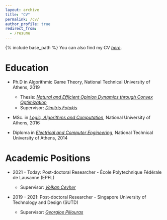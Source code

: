 ```yaml
---
layout: archive
title: "CV"
permalink: /cv/
author_profile: true
redirect_from:
  - /resume
---
```


{% include base_path %}
You can also find my CV [<em>here</em>](https://sskoul.github.io/files/CV.pdf).


Education
======
* Ph.D in Algorithmic Game Theory, National Technical University of Athens, 2019
  * Thesis: [<em>Natural and Efficient Opinion Dynamics through Convex Optimization</em>](https://sskoul.github.io/files/phd_thesis.pdf)
  * Supervisor: [<em>Dimitris Fotakis</em>](https://www.softlab.ntua.gr/~fotakis)

* MSc. in [<em>Logic, Algorithms and Computation</em>](http://mpla.math.uoa.gr/en/), National University of Athens, 2016

* Diploma in [<em>Electrical and Computer Engineering</em>](https://www.ece.ntua.gr/en), National Technical University of Athens, 2014


Academic Positions
======

* 2021 - Today: Post-doctoral Researcher - École Polytechnique Fédérale de Lausanne (EPFL)
  * Supervisor: [<em>Volkan Cevher</em>](https://people.epfl.ch/volkan.cevher?lang=en)

* 2019 - 2021: Post-doctoral Researcher - Singapore University of Technology and Design (SUTD)
  * Supervisor: [<em>Georgios Piliouras</em>](https://people.sutd.edu.sg/~georgios/)
